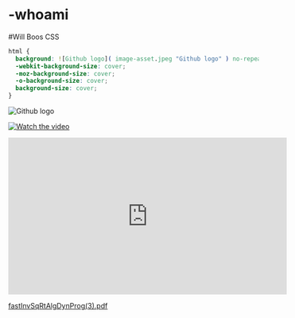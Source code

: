 # -whoami 
#Will Boos
CSS
```CSS
html { 
  background: ![Github logo]( image-asset.jpeg "Github logo" ) no-repeat center center fixed; 
  -webkit-background-size: cover;
  -moz-background-size: cover;
  -o-background-size: cover;
  background-size: cover;
}
```
![Github logo](78800556.png "Github logo")

[![Watch the video](E5684F7C-212E-48BD-B71D-C46652DE9B78.png "YouTube")](https://youtu.be/RD0a7BCXgOQ)


<iframe width="560" height="315" src="https://www.youtube.com/embed/RD0a7BCXgOQ" frameborder="0" allow="autoplay; encrypted-media" allowfullscreen></iframe>




[fastInvSqRtAlgDynProg(3).pdf](https://github.com/mannequinSkywalker/projects-github.io/files/6651848/fastInvSqRtAlgDynProg.3.pdf)
